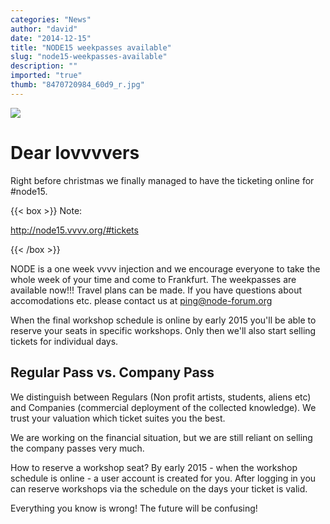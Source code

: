 ```yaml
---
categories: "News"
author: "david"
date: "2014-12-15"
title: "NODE15 weekpasses available"
slug: "node15-weekpasses-available"
description: ""
imported: "true"
thumb: "8470720984_60d9_r.jpg"
---
```



![](8470720984_60d9_r.jpg)


#  Dear lovvvvers
Right before christmas we finally managed to have the ticketing online for #node15.

{{< box >}}
Note:

http://node15.vvvv.org/#tickets

{{< /box >}}

NODE is a one week vvvv injection and we encourage everyone to take the whole week of your time and come to Frankfurt. The weekpasses are available now!!! Travel plans can be made. If you have questions about accomodations etc. please contact us at ping@node-forum.org

When the final workshop schedule is online by early 2015 you'll be able to reserve your seats in specific workshops. Only then we'll also start selling tickets for individual days.

##  Regular Pass vs. Company Pass
We distinguish between Regulars (Non profit artists, students, aliens etc) and Companies (commercial deployment of the collected knowledge). We trust your valuation which ticket suites you the best.

We are working on the financial situation, but we are still reliant on selling the company passes very much.

How to reserve a workshop seat? By early 2015 - when the workshop schedule is online - a user account is created for you. After logging in you can reserve workshops via the schedule on the days your ticket is valid.

Everything you know is wrong! 
The future will be confusing!

